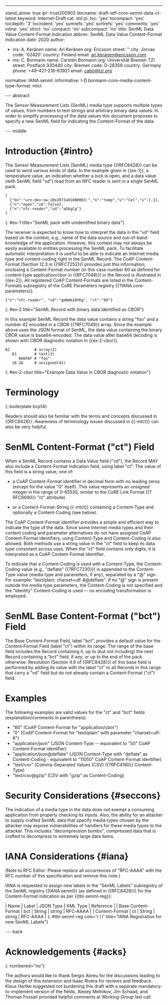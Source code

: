 ---
stand_alone: true
ipr: trust200902
docname: draft-ietf-core-senml-data-ct-latest
keyword: Internet-Draft
cat: std
pi:
  toc: 'yes'
  tocompact: 'yes'
  tocdepth: '3'
  tocindent: 'yes'
  symrefs: 'yes'
  sortrefs: 'yes'
  comments: 'yes'
  inline: 'yes'
  strict: 'no'
  compact: 'no'
  subcompact: 'no'
title: SenML Data Value Content-Format Indication
abbrev: SenML Data Value Content-Format Indication
date: 2020
author:
- ins: A. Keränen
  name: Ari Keränen
  org: Ericsson
  street: ''
  city: Jorvas
  code: '02420'
  country: Finland
  email: ari.keranen@ericsson.com
-
  ins: C. Bormann
  name: Carsten Bormann
  org: Universität Bremen TZI
  street: Postfach 330440
  city: Bremen
  code: D-28359
  country: Germany
  phone: +49-421-218-63921
  email: cabo@tzi.org

normative:
  IANA.senml:
informative:
  I-D.bormann-core-media-content-type-format: mtct

--- abstract

The Sensor Measurement Lists (SenML) media type supports multiple types
of values, from numbers to text strings and arbitrary binary data values.
In order to simplify processing of the data values this document proposes
to specify a new SenML field for indicating the Content-Format of the
data.

--- middle


# Introduction {#intro}

The Sensor Measurement Lists (SenML) media type {{!RFC8428}} can be used
to send various kinds of data.  In the example given in
{{ex-1}}, a temperature value, an indication whether a lock is open, and
a data value (with SenML field "vd") read from an NFC reader is sent in a
single SenML pack.

~~~
[
  {"bn":"urn:dev:ow:10e2073a01080063:","n":"temp","u":"Cel","v":7.1},
  {"n":"open","vb":false},
  {"n":"nfc-reader","vd":"aGkgCg"}
]
~~~
{: #ex-1 title="SenML pack with unidentified binary data"}

The receiver is expected to know how to interpret the data in the "vd"
field based on the context, e.g., name of the data source and out-of-band
knowledge of the application. However, this context may not always be
easily available to entities processing the SenML pack. To facilitate
automatic interpretation it is useful to be able to indicate an Internet
media type and content-coding right in the SenML Record. The CoAP
Content-Format (Section 12.3 in {{!RFC7252}}) provides just this
information; enclosing a Content-Format number (in this case number 60 as
defined for content-type application/cbor in {{RFC7049}}) in the Record is
illustrated in {{ex-2}}. All registered CoAP Content-Formats are listed
in the Content-Formats subregistry of the CoRE Parameters registry
{{?IANA.core-parameters}}.

~~~
{"n":"nfc-reader", "vd":"gmNmb28YKg", "ct":"60"}
~~~
{: #ex-2 title="SenML Record with binary data identified as CBOR"}

In this example SenML Record the data value contains a string "foo" and a
number 42 encoded in a CBOR {{?RFC7049}} array. Since the example above
uses the JSON format of SenML, the data value containing the binary CBOR
value is base64-encoded. The data value after base64 decoding is shown
with CBOR diagnostic notation in {{ex-2-cbor}}.

~~~
82           # array(2)
   63        # text(3)
      666F6F # "foo"
   18 2A     # unsigned(42)
~~~
{: #ex-2-cbor title="Example Data Value in CBOR diagnostic notation"}

# Terminology

{::boilerplate bcp14}

Readers should also be familiar with the terms and concepts discussed in
{{RFC8428}}. Awareness of terminology issues discussed in
{{-mtct}} can also be very helpful.

# SenML Content-Format ("ct") Field

When a SenML Record contains a Data Value field ("vd"), the Record MAY
also include a Content-Format indication field, using label "ct".  The
value of this field is a string value, one of:

* a CoAP Content-Format identifier in decimal form with no leading
  zeros (except for the value "0" itself).  This value represents an
  unsigned integer in the range of 0-65535, similar to the CoRE Link
  Format {{?RFC6690}} "ct" attribute).

* or a Content-Format-String {{-mtct}} containing a Content-Type and
  optionally a Content-Coding (see below).

The CoAP Content-Format identifier provides a simple and efficient way
to indicate the type of the data.  Since some Internet media types and
their content coding and parameter alternatives do not have assigned
CoAP Content-Format identifiers, using Content-Type and Content-Coding
is also allowed. Both methods use a string value in the "ct" field to
keep its data type consistent across uses.  When the "ct" field
contains only digits, it is interpreted as a CoAP Content-Format
identifier.

To indicate that a Content-Coding is used with a Content-Type, the
Content-Coding value (e.g., "deflate" {{?RFC7230}}) is appended to the
Content-Type value (media type and parameters, if any), separated by a "@"
sign.  For example: "text/plain; charset=utf-8@deflate".  If no "@" sign is
present outside the media type parameters, the Content-Coding is not
specified and the "identity" Content-Coding is used -- no
encoding transformation is employed.

# SenML Base Content-Format ("bct") Field

The Base Content-Format Field, label "bct", provides a default value for
the Content-Format Field (label "ct") within its range.  The range of the
base field includes the Record containing it, up to (but not including)
the next Record containing a "bct" field, if any, or up to the end of the
pack otherwise.  Resolution (Section 4.6 of {{RFC8428}}) of this base
field is performed by adding its value with the label "ct" to all Records
in this range that carry a "vd" field but do not already contain a
Content-Format ("ct") field.

# Examples

The following examples are valid values for the "ct" and "bct" fields
(explanation/comments in parenthesis):

* "60" (CoAP Content-Format for "application/cbor")
* "0" (CoAP Content-Format for "text/plain" with parameter
  "charset=utf-8")
* "application/json" (JSON Content-Type -- equivalent to "50" CoAP
  Content-Format identifier)
* "application/json@deflate" (JSON Content-Type with "deflate" as
  Content-Coding - equivalent to "11050" CoAP Content-Format identifier)
* "text/csv" (Comma-Separated Values (CSV) {{?RFC4180}} Content-Type)
* "text/csv@gzip" (CSV with "gzip" as Content-Coding)

# Security Considerations {#seccons}

The indication of a media type in the data does not exempt a consuming
application from properly checking its inputs.
Also, the ability for an attacker to supply crafted SenML data that
specify media types chosen by the attacker may expose vulnerabilities
of handlers for these media types to the attacker.
This includes "decompression bombs", compressed data that is crafted
to decompress to extremely large data items.

# IANA Considerations {#iana}

(Note to RFC Editor: Please replace all occurrences of "RFC-AAAA" with
the RFC number of this specification and remove this note.)

IANA is requested to assign new labels in the "SenML Labels" subregistry
of the SenML registry {{IANA.senml}} (as defined in {{RFC8428}}) for the
Content-Format indication as per {{tbl-senml-reg}}:

| Name                | Label | JSON Type | XML Type | Reference |
| Base Content-Format | bct   | String    | string   | RFC-AAAA  |
| Content-Format      | ct    | String    | string   | RFC-AAAA  |
{: #tbl-senml-reg cols='r l l' title="IANA Registration for new SenML Labels"}

--- back

# Acknowledgements {#acks}
{: numbered="no"}

The authors would like to thank Sergio Abreu for the discussions leading
to the design of this extension and Isaac Rivera for reviews and
feedback.
Klaus Hartke suggested not burdening this draft with a separate
mandatory-to-implement version of the fields.
Alexey Melnikov, Jim Schaad, and Thomas Fossati provided helpful
comments at Working-Group last call.
